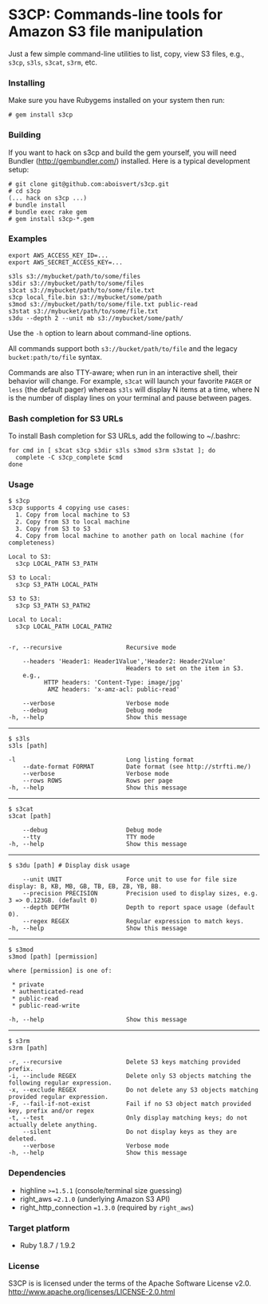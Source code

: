 S3CP: Commands-line tools for Amazon S3 file manipulation
=============================================================

Just a few simple command-line utilities to list, copy, view S3 files, e.g.,  `s3cp`, `s3ls`, `s3cat`, `s3rm`, etc.

### Installing ###

Make sure you have Rubygems installed on your system then run:

    # gem install s3cp

### Building ###

If you want to hack on s3cp and build the gem yourself, you will need Bundler (http://gembundler.com/) installed.  Here is a typical development setup:

    # git clone git@github.com:aboisvert/s3cp.git
    # cd s3cp
    (... hack on s3cp ...)
    # bundle install
    # bundle exec rake gem
    # gem install s3cp-*.gem

### Examples ###

    export AWS_ACCESS_KEY_ID=...
    export AWS_SECRET_ACCESS_KEY=...

    s3ls s3://mybucket/path/to/some/files
    s3dir s3://mybucket/path/to/some/files
    s3cat s3://mybucket/path/to/some/file.txt
    s3cp local_file.bin s3://mybucket/some/path
    s3mod s3://mybucket/path/to/some/file.txt public-read
    s3stat s3://mybucket/path/to/some/file.txt
    s3du --depth 2 --unit mb s3://mybucket/some/path/

Use the `-h` option to learn about command-line options.

All commands support both `s3://bucket/path/to/file` and the legacy `bucket:path/to/file` syntax.

Commands are also TTY-aware;  when run in an interactive shell, their behavior will change.  For example, `s3cat` will launch your favorite `PAGER` or `less` (the default pager) whereas `s3ls` will display N items at a time, where N is the number of display lines on your terminal and pause between pages.

### Bash completion for S3 URLs ###

To install Bash completion for S3 URLs, add the following to ~/.bashrc:

    for cmd in [ s3cat s3cp s3dir s3ls s3mod s3rm s3stat ]; do
      complete -C s3cp_complete $cmd
    done

### Usage ###

    $ s3cp
    s3cp supports 4 copying use cases:
      1. Copy from local machine to S3
      2. Copy from S3 to local machine
      3. Copy from S3 to S3
      4. Copy from local machine to another path on local machine (for completeness)

    Local to S3:
      s3cp LOCAL_PATH S3_PATH

    S3 to Local:
      s3cp S3_PATH LOCAL_PATH

    S3 to S3:
      s3cp S3_PATH S3_PATH2

    Local to Local:
      s3cp LOCAL_PATH LOCAL_PATH2


    -r, --recursive                  Recursive mode

        --headers 'Header1: Header1Value','Header2: Header2Value'
                                     Headers to set on the item in S3.
        e.g.,
              HTTP headers: 'Content-Type: image/jpg'
               AMZ headers: 'x-amz-acl: public-read'

        --verbose                    Verbose mode
        --debug                      Debug mode
    -h, --help                       Show this message

---

    $ s3ls
    s3ls [path]

    -l                               Long listing format
        --date-format FORMAT         Date format (see http://strfti.me/)
        --verbose                    Verbose mode
        --rows ROWS                  Rows per page
    -h, --help                       Show this message

---

    $ s3cat
    s3cat [path]

        --debug                      Debug mode
        --tty                        TTY mode
    -h, --help                       Show this message

---

    $ s3du [path] # Display disk usage

        --unit UNIT                  Force unit to use for file size display: B, KB, MB, GB, TB, EB, ZB, YB, BB.
        --precision PRECISION        Precision used to display sizes, e.g. 3 => 0.123GB. (default 0)
        --depth DEPTH                Depth to report space usage (default 0).
        --regex REGEX                Regular expression to match keys.
    -h, --help                       Show this message

---

    $ s3mod
    s3mod [path] [permission]

    where [permission] is one of:

     * private
     * authenticated-read
     * public-read
     * public-read-write

    -h, --help                       Show this message

---

    $ s3rm
    s3rm [path]

    -r, --recursive                  Delete S3 keys matching provided prefix.
    -i, --include REGEX              Delete only S3 objects matching the following regular expression.
    -x, --exclude REGEX              Do not delete any S3 objects matching provided regular expression.
    -F, --fail-if-not-exist          Fail if no S3 object match provided key, prefix and/or regex
    -t, --test                       Only display matching keys; do not actually delete anything.
        --silent                     Do not display keys as they are deleted.
        --verbose                    Verbose mode
    -h, --help                       Show this message

### Dependencies ###

* highline `>=1.5.1`  (console/terminal size guessing)
* right_aws `=2.1.0`  (underlying Amazon S3 API)
* right_http_connection `=1.3.0` (required by `right_aws`)

### Target platform ###

* Ruby 1.8.7 / 1.9.2

### License ###

S3CP is is licensed under the terms of the Apache Software License v2.0.
<http://www.apache.org/licenses/LICENSE-2.0.html>

